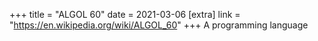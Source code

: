 +++
title = "ALGOL 60"
date = 2021-03-06
[extra]
link = "https://en.wikipedia.org/wiki/ALGOL_60"
+++
A programming language

